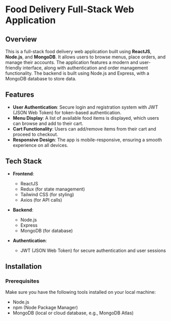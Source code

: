 # Food Delivery Full-Stack Web Application

## Overview

This is a full-stack food delivery web application built using **ReactJS**, **Node.js**, and **MongoDB**. It allows users to browse menus, place orders, and manage their accounts. The application features a modern and user-friendly interface, along with authentication and order management functionality. The backend is built using Node.js and Express, with a MongoDB database to store data.

## Features

- **User Authentication**: Secure login and registration system with JWT (JSON Web Token) for token-based authentication.
- **Menu Display**: A list of available food items is displayed, which users can browse and add to their cart.
- **Cart Functionality**: Users can add/remove items from their cart and proceed to checkout.
- **Responsive Design**: The app is mobile-responsive, ensuring a smooth experience on all devices.

## Tech Stack

- **Frontend**:
  - ReactJS
  - Redux (for state management)
  - Tailwind CSS (for styling)
  - Axios (for API calls)
  
- **Backend**:
  - Node.js
  - Express
  - MongoDB (for database)

- **Authentication**:
  - JWT (JSON Web Token) for secure authentication and user sessions

## Installation

### Prerequisites

Make sure you have the following tools installed on your local machine:

- Node.js
- npm (Node Package Manager)
- MongoDB (local or cloud database, e.g., MongoDB Atlas)

